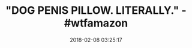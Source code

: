 ---
title: '"DOG PENIS PILLOW. LITERALLY." - #wtfamazon'
name: '"Dog Penis" Word Pillow (Black)'
date: '2018-02-08 03:25:17'
buy_now: >-
  https://www.amazon.com/Dog-Penis-Word-Pillow-Black/dp/B0124Y2HW8?psc=1&SubscriptionId=AKIAIA5RBQIWQVTCUEUQ&tag=coldcutdeals-20&linkCode=xm2&camp=2025&creative=165953&creativeASIN=B0124Y2HW8
description_markdown: |+
  "Dog Penis" Word Pillow (Black)

    - Dog Penis on a pillow, it makes a great gift.

    - Helvetica! We love it, you love it. It lends a modern, contemporary feel to almost anything, including this lovely Dog Penis word pillow. The subtitle and character count are printed on a delightful solid black background.

    - Made in North Carolina, USA

    - Defined as "It's a dog penis."

    - 16 inches by 16 inches

tweet_id_str: '961440771588218880'
price: $24.00
you_save: ''
asin: B0124Y2HW8
image: 'https://images-na.ssl-images-amazon.com/images/I/51PV2VmjvSL.jpg'

---